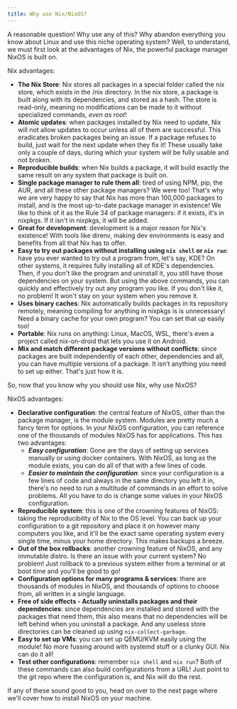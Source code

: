 ```yaml
---
title: Why use Nix/NixOS?
---
```


A reasonable question! Why use any of this? Why abandon everything you know
about Linux and use this niche operating system? Well, to understand, we must
first look at the advantages of Nix, the powerful package manager NixOS is built
on.

Nix advantages:

- **The Nix Store**: Nix stores all packages in a special folder called the nix
  store, which exists in the /nix directory. In the nix store, a package is
  built along with its dependencies, and stored as a hash. The store is
  read-only, meaning no modifications can be made to it without specialized
  commands, _even as root_!
- **Atomic updates**: when packages installed by Nix need to update, Nix will
  not allow updates to occur unless all of them are successful. This eradicates
  broken packages being an issue. If a package refuses to build, just wait for
  the next update when they fix it! These usually take only a couple of days,
  during which your system will be fully usable and not broken.
- **Reproducible builds**: when Nix builds a package, it will build exactly the
  same result on any system that package is built on.
- **Single package manager to rule them all**: tired of using NPM, pip, the AUR,
  and all these other package managers? We were too! That's why we are very
  happy to say that Nix has more than 100,000 packages to install, and is the
  most up-to-date package manager in existence! We like to think of it as the
  Rule 34 of package managers: if it exists, it's in nixpkgs. If it isn't in
  nixpkgs, it will be added.
- **Great for development**: development is a major reason for Nix's existence!
  With tools like direnv, making dev environments is easy and benefits from all
  that Nix has to offer.
- **Easy to try out packages without installing using `nix shell` or
  `nix run`**: have you ever wanted to try out a program from, let's say, KDE?
  On other systems, it requires fully installing all of KDE's dependencies.
  Then, if you don't like the program and uninstall it, you still have those
  dependencies on your system. But using the above commands, you can quickly and
  effectively try out any program you like. If you don't like it, no problem! It
  won't stay on your system when you remove it.
- **Uses binary caches**: Nix automatically builds packages in its repository
  remotely, meaning compiling for anything in nixpkgs is is unnecessary! Need a
  binary cache for your own program? You can set that up easily too!
- **Portable**: Nix runs on anything: Linux, MacOS, WSL, there's even a project
  called nix-on-droid that lets you use it on Android.
- **Mix and match different package versions without conflicts**: since packages
  are built independently of each other, dependencies and all, you can have
  multiple versions of a package. It isn't anything you need to set up either.
  That's just how it is.

So, now that you know why you should use Nix, why use NixOS?

NixOS advantages:

- **Declarative configuration**: the central feature of NixOS, other than the
  package manager, is the module system. Modules are pretty much a fancy term
  for options. In your NixOS configuration, you can reference one of the
  thousands of modules NixOS has for applications. This has two advantages:
  - **_Easy configuration_**: Gone are the days of setting up services manually
    or using docker containers. With NixOS, as long as the module exists, you
    can do all of that with a few lines of code.
  - **_Easier to maintain the configuration_**: since your configuration is a
    few lines of code and always in the same directory you left it in, there's
    no need to run a multitude of commands in an effort to solve problems. All
    you have to do is change some values in your NixOS configuration.
- **Reproducible system**: this is one of the crowning features of NixOS: taking
  the reproducibility of Nix to the OS level. You can back up your configuration
  to a git repository and place it on however many computers you like, and it'll
  be the exact same operating system every single time, minus your home
  directory. This makes backups a breeze.
- **Out of the box rollbacks**: another crowning feature of NixOS, and any
  immutable distro. Is there an issue with your current system? No problem! Just
  rollback to a previous system either from a terminal or at boot time and
  you'll be good to go!
- **Configuration options for many programs & services**: there are thousands of
  modules in NixOS, and thousands of options to choose from, all written in a
  single language.
- **Free of side effects - Actually uninstalls packages and their
  dependencies**: since dependencies are installed and stored with the packages
  that need them, this also means that no dependencies will be left behind when
  you uninstall a package. And any useless store directories can be cleaned up
  using `nix-collect-garbage`.
- **Easy to set up VMs**: you can set up QEMU/KVM easily using the module! No
  more fussing around with systemd stuff or a clunky GUI. Nix can do it all!
- **Test other configurations**: remember `nix shell` and `nix run`? Both of
  these commands can also build configurations from a URL! Just point to the git
  repo where the configuration is, and Nix will do the rest.

If any of these sound good to you, head on over to the next page where we'll
cover how to install NixOS on your machine.
